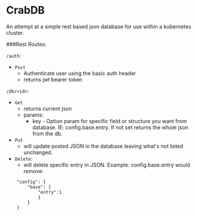# CrabDB

An attempt at a simple rest based json database for use within a kubernetes cluster.

###Rest Routes:

`/auth`:
- `Post`
    - Authenticate user using the basic auth header
    - returns jwt bearer token

`/db/<id>`:
- `Get`
    - returns current json
    - params: 
        - key - Option param for specific field or structure you want from database.  IE: config.base.entry. If not set returns the whole json from the db.
- `Put`
    - will update posted JSON in the database leaving what's not listed unchanged.
- `Delete`: 
    - will delete specific entry in JSON. 
    Example: config.base.entry would remove:
```{
    "config": {
        "base": {
            "entry":1
            }
        }
    }
```

